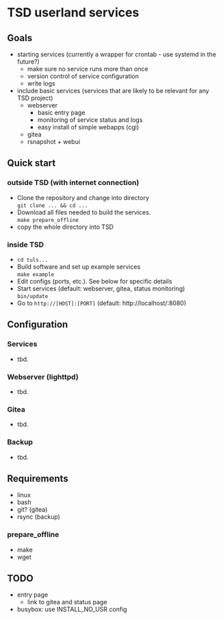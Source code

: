 # TSD userland services

## Goals 
  * starting services (currently a wrapper for crontab - use systemd in the future?)
    * make sure no service runs more than once
    * version control of service configuration
    * write logs
  * include basic services (services that are likely to be relevant for any TSD project)
    * webserver
      * basic entry page 
      * monitoring of service status and logs
      * easy install of simple webapps (cgi)
    * gitea
    * rsnapshot + webui

## Quick start

### outside TSD (with internet connection) 
  * Clone the repository and change into directory  
    `git clone ... && cd ...`
  * Download all files needed to build the services.  
    `make prepare_offline`
  * copy the whole directory into TSD

### inside TSD
  * `cd tuls...`
  * Build software and set up example services  
    `make example`  
  * Edit configs (ports, etc.). See below for specific details
  * Start services (default: webserver, gitea, status monitoring)  
    `bin/update`
  * Go to `http://[HOST]:[PORT]` (default: http://localhost/:8080)  
    

## Configuration

### Services
  * tbd.
### Webserver (lighttpd)
  * tbd.
### Gitea
  * tbd.
### Backup
  * tbd.


## Requirements
  * linux
  * bash
  * git? (gitea)
  * rsync (backup)

### prepare_offline
  * make
  * wget

## TODO
  * entry page
    * link to gitea and status page
  * busybox: use INSTALL_NO_USR config
